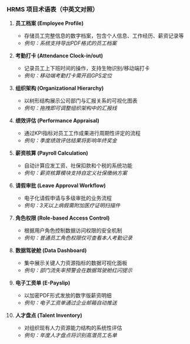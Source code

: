 ### HRMS 项目术语表（中英文对照）

1. **员工档案 (Employee Profile)**  
   - 存储员工完整信息的数字档案，包含个人信息、工作经历、薪资记录等  
   - *例句：系统支持导出PDF格式的员工档案*

2. **考勤打卡 (Attendance Clock-in/out)**  
   - 记录员工上下班时间的操作，支持生物识别/移动端打卡  
   - *例句：移动端考勤打卡需开启GPS定位*

3. **组织架构 (Organizational Hierarchy)**  
   - 以树形结构展示公司部门与汇报关系的可视化图表  
   - *例句：拖拽即可调整组织架构中的汇报线*

4. **绩效评估 (Performance Appraisal)**  
   - 通过KPI指标对员工工作成果进行周期性评定的流程  
   - *例句：季度绩效评估结果将影响年终奖金*

5. **薪资核算 (Payroll Calculation)**  
   - 自动计算应发工资、社保扣款和个税的系统功能  
   - *例句：薪资核算模块支持自定义社保缴纳方案*

6. **请假审批 (Leave Approval Workflow)**  
   - 电子化请假申请与多级审批的业务流程  
   - *例句：3天以上病假需附加医疗证明扫描件*

7. **角色权限 (Role-based Access Control)**  
   - 根据用户角色控制数据访问权限的安全机制  
   - *例句：普通员工角色权限仅可查看本人考勤记录*

8. **数据驾驶舱 (Data Dashboard)**  
   - 集中展示关键人力资源指标的数据可视化面板  
   - *例句：部门流失率预警会在数据驾驶舱红闪提示*

9. **电子工资单 (E-Payslip)**  
   - 以加密PDF形式发放的数字版薪资明细  
   - *例句：电子工资单通过企业邮箱自动推送*

10. **人才盘点 (Talent Inventory)**  
    - 对组织现有人力资源能力结构的系统性评估  
    - *例句：年度人才盘点将识别高潜员工名单*

